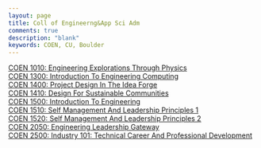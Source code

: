 ```yaml
---
layout: page
title: Coll of Engineerng&App Sci Adm
comments: true
description: "blank"
keywords: COEN, CU, Boulder
---
```

<body>
<div><a href="../../courses/COEN-1010">COEN 1010: Engineering Explorations Through Physics</a></div>
<div><a href="../../courses/COEN-1300">COEN 1300: Introduction To Engineering Computing</a></div>
<div><a href="../../courses/COEN-1400">COEN 1400: Project Design In The Idea Forge</a></div>
<div><a href="../../courses/COEN-1410">COEN 1410: Design For Sustainable Communities</a></div>
<div><a href="../../courses/COEN-1500">COEN 1500: Introduction To Engineering</a></div>
<div><a href="../../courses/COEN-1510">COEN 1510: Self Management And Leadership Principles 1</a></div>
<div><a href="../../courses/COEN-1520">COEN 1520: Self Management And Leadership Principles 2</a></div>
<div><a href="../../courses/COEN-2050">COEN 2050: Engineering Leadership Gateway</a></div>
<div><a href="../../courses/COEN-2500">COEN 2500: Industry 101: Technical Career And Professional Development</a></div>
</body>